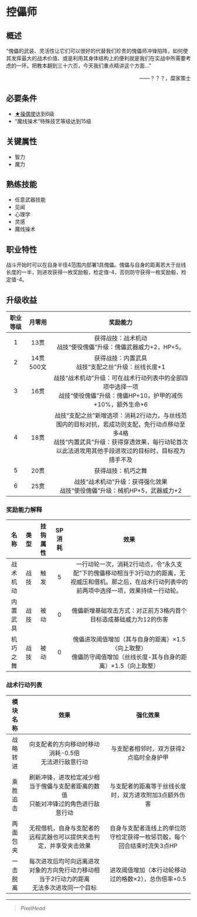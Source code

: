 # 控儡师

## 概述

“傀儡的武装、灵活性让它们可以很好的代替我们珍贵的傀儡师冲锋陷阵，如何使其发挥最大的战术价值、或是利用其身体结构上的便利就是我们在实战中所需要考虑的一环。把教本翻到三十六页，今天我们重点精讲这个方面…”
<div align="right">——？？？，糜家策士</div>

## 必要条件

* <a href="../puppet_disciple" target="_blank">★操偶使</a>达到6级
* “魔线操术”特殊技艺等级达到15级

## 关键属性

* 智力
* 魔力

## 熟练技能

* 任意武器技能
* 见闻
* 心理学
* 灵感
* 魔线操术

## 职业特性

战斗开始时可以在自身半径4范围内部署1具傀儡。傀儡与自身的距离若大于丝线长度的一半，则进攻获得一枚奖励骰，检定值-4，否则防守获得一枚奖励骰，检定值-4。

## 升级收益

职业等级|月零用|奖励能力
:--:|:--:|:--:
1|13贯|获得战技：战术机动<br>战技“使役傀儡”升级：傀儡武器威力+2，HP+5。
2|14贯500文|获得战技：内置武具<br>战技“支配之丝”升级：丝线长度+1
3|16贯|战技“战术机动”升级：可在战术行动列表中的全部四项中选择一项<br>战技“使役傀儡”升级：傀儡HP+10，护甲的减伤+10%，额外生命+6
4|18贯|战技“支配之丝”新增选项：消耗2行动力，与丝线范围内的目标对抗，若成功则支配，免行动点移动至多4格<br>战技“内置武具”升级：获得穿透效果，每行动轮首次以此法进攻用其他手段进攻过的目标时，目标视为措手不及
5|20贯|获得战技：机巧之舞
6|25贯|战技“战术机动”升级：获得强化效果<br>战技“使役傀儡”升级：械机HP+5，武器威力+2

### 奖励能力解释

名称|类型|挂钩属性|SP消耗|效果
:--:|:--:|:--:|:--:|:--:
战术机动|战技|触发|5|一行动轮一次，消耗2行动点，令“永久支配”下的傀儡移动相当于3行动力的距离，无视威压和借机。那之后，在战术行动列表中的前两项中选择一项，效果持续一行动轮。
内置武具|战技|被动|0|傀儡新增基础攻击方式：对正前方3格内首个目标造成基础威力为12的伤害
机巧之舞|战技|被动|0|傀儡进攻阈值增加（其与自身的距离）×1.5（向上取整）<br>傀儡防守阈值增加（丝线长度-其与自身的距离）×1.5（向上取整）

### 战术行动列表

模块名称|效果|强化效果
:--:|:--:|:--:
战略转进|向支配者的方向移动时移动消耗-0.5倍<br>无法进行敌意行动|与支配者相邻时，双方获得2点临时全身护甲
乘胜追击|刷新冲锋，进攻检定减少相当于傀儡与支配者距离的数值<br>只能对冲锋过的角色进行敌意行动|与支配者的距离等于丝线长度时，双方进攻附加3点额外伤害
两面包夹|无视借机，自身与支配者的远程武器也可以提供夹击判定，并享受夹击效果|自身与支配者连线上的单位防守检定获得一枚惩罚骰，每个回合结束时流失3点HP
一击脱离|每次进攻后均可向远离进攻对象的方向免行动力移动相当于2行动力的距离<br>无法多次进攻同一个目标|进攻阈值增加（本行动轮移动过的格数×2），总伤倍率+0.5

---

> *PixelHead*